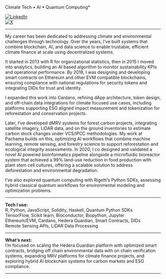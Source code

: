  Climate Tech • AI • Quantum Computing*  

[![LinkedIn](https://img.shields.io/badge/LinkedIn-Connect-blue)](https://www.linkedin.com/in/ramon-sundblad/)  
[![X](https://img.shields.io/badge/X-Follow-black)](https://x.com/ramonsund)  

---

My career has been dedicated to addressing climate and environmental challenges through technology. Over the years, I’ve built systems that combine blockchain, AI, and data science to enable trustable, efficient climate finance at scale using decentralized systems.  

It started in 2013 with R for organizational statistics, then in 2015 I moved into analytics, building an AI based algorithm to monitor sustainability KPIs and operational performance. By 2018, I was designing and developing smart contracts on Ethereum and other EVM compatible blockchains, ensuring compliance with national regulations for security tokens and integrating DIDs for trust and identity.  

I expanded this work into Cardano, refining dApp architecture, token design, and off-chain data integrations for climate focused use cases, including platforms supporting ESG aligned impact measurement and tokenization for reforestation and conservation projects. 

Later, I’ve developed dMRV systems for forest carbon projects, integrating satellite imagery, LiDAR data, and on the ground inventories to estimate carbon stock changes under VCS/IPCC methodologies. My work at Pachama builds on this, optimizing AI workflows that combine machine learning, remote sensing, and forestry science to support reforestation and ecological integrity assessments. In 2020, I co designed and validated a novel AI powered bioinformatics pipeline alongside a microfluidic bioreactor system that achieved a 99% land-use reduction in food production with plant stem cell cultures, offering a scalable solution to address deforestation and environmental degradation.

I’ve also explored quantum computing with Rigetti’s Python SDKs, assessing hybrid classical quantum workflows for environmental modeling and optimization problems.  

---

**Tech I use:**  
R, Python, JavaScript, Solidity, Haskell, Quantum Python SDKs  
TensorFlow, Scikit learn, Bioconductor, Biopython, Jupyter  
Ethereum/EVM, Cardano, Hedera Guardian, Smart Contracts, DIDs  
Remote Sensing APIs, LiDAR Data Processing  

---

**What’s next:**  
I’m focused on scaling the Hedera Guardian platform with optimized smart contracts, bridging off chain environmental data with on chain verification systems, expanding MRV platforms for climate finance projects, and exploring hybrid AI blockchain systems for carbon markets and ESG compliance.  

---
